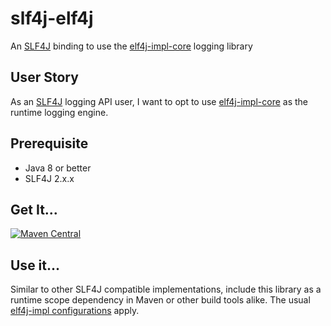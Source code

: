 # slf4j-elf4j

An [SLF4J](https://www.slf4j.org/) binding to use the [elf4j-impl-core](https://github.com/elf4j/elf4j-impl-core)
logging library

## User Story

As an [SLF4J](https://www.slf4j.org/) logging API user, I want to opt to
use [elf4j-impl-core](https://github.com/elf4j/elf4j-impl-core) as the runtime logging engine.

## Prerequisite

* Java 8 or better
* SLF4J 2.x.x

## Get It...

[![Maven Central](https://img.shields.io/maven-central/v/io.github.elf4j/slf4j-elf4j.svg?label=Maven%20Central)](https://central.sonatype.com/search?smo=true&q=pkg%253Amaven%252Fio.github.elf4j%252Fslf4j-elf4j)

## Use it...

Similar to other SLF4J compatible implementations, include this library as a runtime scope dependency in Maven or other
build tools alike. The usual [elf4j-impl configurations](https://github.com/elf4j/elf4j-impl#configuration) apply.